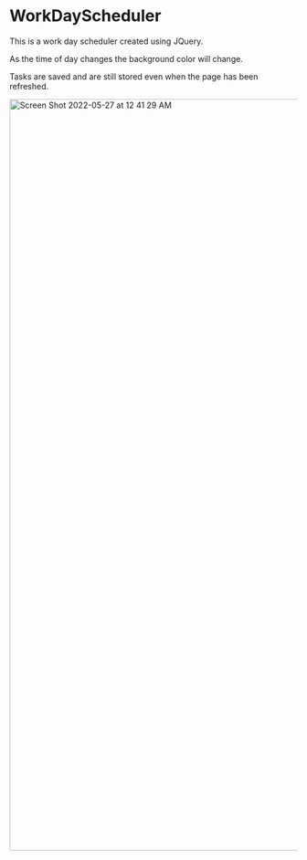 # WorkDayScheduler

This is a work day scheduler created using JQuery.

As the time of day changes the background color will change. 

Tasks are saved and are still stored even when the page has been refreshed.

<img width="1317" alt="Screen Shot 2022-05-27 at 12 41 29 AM" src="https://user-images.githubusercontent.com/101169251/170655494-d4315c1c-107f-42cb-a1fc-ec649ec25fc3.png">
